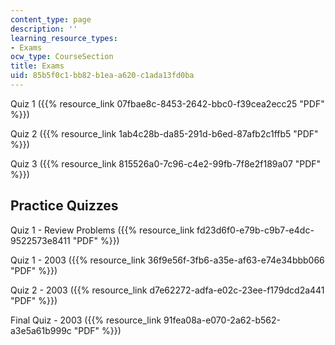 ```yaml
---
content_type: page
description: ''
learning_resource_types:
- Exams
ocw_type: CourseSection
title: Exams
uid: 85b5f0c1-bb82-b1ea-a620-c1ada13fd0ba
---
```


Quiz 1 ({{% resource_link 07fbae8c-8453-2642-bbc0-f39cea2ecc25 "PDF" %}})

Quiz 2 ({{% resource_link 1ab4c28b-da85-291d-b6ed-87afb2c1ffb5 "PDF" %}})

Quiz 3 ({{% resource_link 815526a0-7c96-c4e2-99fb-7f8e2f189a07 "PDF" %}})

Practice Quizzes
----------------

Quiz 1 - Review Problems ({{% resource_link fd23d6f0-e79b-c9b7-e4dc-9522573e8411 "PDF" %}})

Quiz 1 - 2003 ({{% resource_link 36f9e56f-3fb6-a35e-af63-e74e34bbb066 "PDF" %}})

Quiz 2 - 2003 ({{% resource_link d7e62272-adfa-e02c-23ee-f179dcd2a441 "PDF" %}})

Final Quiz - 2003 ({{% resource_link 91fea08a-e070-2a62-b562-a3e5a61b999c "PDF" %}})